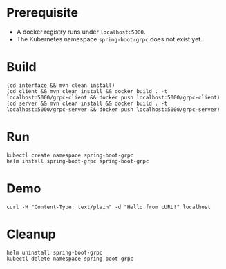 # Prerequisite

* A docker registry runs under `localhost:5000`.
* The Kubernetes namespace `spring-boot-grpc` does not exist yet.
 
# Build

```
(cd interface && mvn clean install)
(cd client && mvn clean install && docker build . -t localhost:5000/grpc-client && docker push localhost:5000/grpc-client)
(cd server && mvn clean install && docker build . -t localhost:5000/grpc-server && docker push localhost:5000/grpc-server)
```

# Run

```
kubectl create namespace spring-boot-grpc
helm install spring-boot-grpc spring-boot-grpc
```

# Demo

```
curl -H "Content-Type: text/plain" -d "Hello from cURL!" localhost
```

# Cleanup

```
helm uninstall spring-boot-grpc
kubectl delete namespace spring-boot-grpc
```